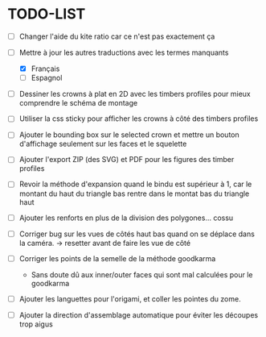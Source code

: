 # TODO-LIST

* [ ] Changer l'aide du kite ratio car ce n'est pas exactement ça

* [ ] Mettre à jour les autres traductions avec les termes manquants
  * [x] Français 
  * [ ] Espagnol

* [ ] Dessiner les crowns à plat en 2D avec les timbers profiles pour mieux comprendre le schéma de montage

* [ ] Utiliser la css sticky pour afficher les crowns à côté des timbers profiles

* [ ] Ajouter le bounding box sur le selected crown et mettre un bouton d'affichage
  seulement sur les faces et le squelette

* [ ] Ajouter l'export ZIP (des SVG) et PDF pour les figures des timber profiles

* [ ] Revoir la méthode d'expansion quand le bindu est supérieur à 1, 
  car le montant du haut du triangle bas rentre dans le montat bas du triangle haut 
  
* [ ] Ajouter les renforts en plus de la division des polygones... cossu

* [ ] Corriger bug sur les vues de côtés haut bas quand on se déplace dans la caméra. -> resetter avant de faire les vue
  de côté

* [ ] Corriger les points de la semelle de la méthode goodkarma
    * Sans doute dû aux inner/outer faces qui sont mal calculées pour le goodkarma

* [ ] Ajouter les languettes pour l'origami, et coller les pointes du zome.

* [ ] Ajouter la direction d'assemblage automatique pour éviter les découpes trop aigus
